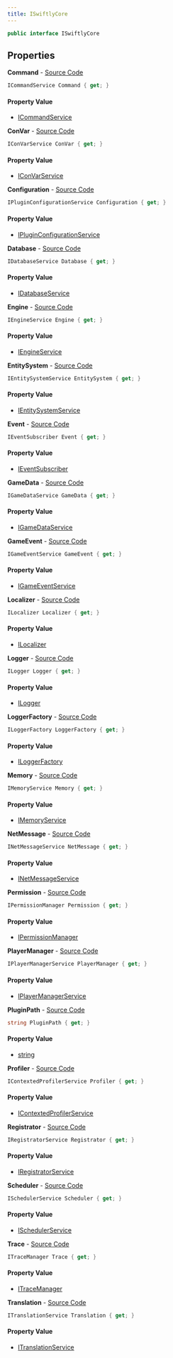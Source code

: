 ```yaml
---
title: ISwiftlyCore
---
```


```csharp
public interface ISwiftlyCore
```

## Properties

**Command** - [Source Code](https://github.com/swiftly-solution/swiftlys2/blob/main/managed/src/SwiftlyS2.Shared/ISwiftlyCore.cs#L47)

```csharp
ICommandService Command { get; }
```

#### Property Value

- [ICommandService](/docs/api/shared/commands/icommandservice)

**ConVar** - [Source Code](https://github.com/swiftly-solution/swiftlys2/blob/main/managed/src/SwiftlyS2.Shared/ISwiftlyCore.cs#L57)

```csharp
IConVarService ConVar { get; }
```

#### Property Value

- [IConVarService](/docs/api/shared/convars/iconvarservice)

**Configuration** - [Source Code](https://github.com/swiftly-solution/swiftlys2/blob/main/managed/src/SwiftlyS2.Shared/ISwiftlyCore.cs#L62)

```csharp
IPluginConfigurationService Configuration { get; }
```

#### Property Value

- [IPluginConfigurationService](/docs/api/shared/services/ipluginconfigurationservice)

**Database** - [Source Code](https://github.com/swiftly-solution/swiftlys2/blob/main/managed/src/SwiftlyS2.Shared/ISwiftlyCore.cs#L108)

```csharp
IDatabaseService Database { get; }
```

#### Property Value

- [IDatabaseService](/docs/api/shared/database/idatabaseservice)

**Engine** - [Source Code](https://github.com/swiftly-solution/swiftlys2/blob/main/managed/src/SwiftlyS2.Shared/ISwiftlyCore.cs#L32)

```csharp
IEngineService Engine { get; }
```

#### Property Value

- [IEngineService](/docs/api/shared/services/iengineservice)

**EntitySystem** - [Source Code](https://github.com/swiftly-solution/swiftlys2/blob/main/managed/src/SwiftlyS2.Shared/ISwiftlyCore.cs#L52)

```csharp
IEntitySystemService EntitySystem { get; }
```

#### Property Value

- [IEntitySystemService](/docs/api/shared/entitysystem/ientitysystemservice)

**Event** - [Source Code](https://github.com/swiftly-solution/swiftlys2/blob/main/managed/src/SwiftlyS2.Shared/ISwiftlyCore.cs#L27)

```csharp
IEventSubscriber Event { get; }
```

#### Property Value

- [IEventSubscriber](/docs/api/shared/events/ieventsubscriber)

**GameData** - [Source Code](https://github.com/swiftly-solution/swiftlys2/blob/main/managed/src/SwiftlyS2.Shared/ISwiftlyCore.cs#L67)

```csharp
IGameDataService GameData { get; }
```

#### Property Value

- [IGameDataService](/docs/api/shared/services/igamedataservice)

**GameEvent** - [Source Code](https://github.com/swiftly-solution/swiftlys2/blob/main/managed/src/SwiftlyS2.Shared/ISwiftlyCore.cs#L37)

```csharp
IGameEventService GameEvent { get; }
```

#### Property Value

- [IGameEventService](/docs/api/shared/gameevents/igameeventservice)

**Localizer** - [Source Code](https://github.com/swiftly-solution/swiftlys2/blob/main/managed/src/SwiftlyS2.Shared/ISwiftlyCore.cs#L118)

```csharp
ILocalizer Localizer { get; }
```

#### Property Value

- [ILocalizer](/docs/api/shared/services/ilocalizer)

**Logger** - [Source Code](https://github.com/swiftly-solution/swiftlys2/blob/main/managed/src/SwiftlyS2.Shared/ISwiftlyCore.cs#L88)

```csharp
ILogger Logger { get; }
```

#### Property Value

- [ILogger](https://learn.microsoft.com/dotnet/api/microsoft.extensions.logging.ilogger)

**LoggerFactory** - [Source Code](https://github.com/swiftly-solution/swiftlys2/blob/main/managed/src/SwiftlyS2.Shared/ISwiftlyCore.cs#L83)

```csharp
ILoggerFactory LoggerFactory { get; }
```

#### Property Value

- [ILoggerFactory](https://learn.microsoft.com/dotnet/api/microsoft.extensions.logging.iloggerfactory)

**Memory** - [Source Code](https://github.com/swiftly-solution/swiftlys2/blob/main/managed/src/SwiftlyS2.Shared/ISwiftlyCore.cs#L78)

```csharp
IMemoryService Memory { get; }
```

#### Property Value

- [IMemoryService](/docs/api/shared/memory/imemoryservice)

**NetMessage** - [Source Code](https://github.com/swiftly-solution/swiftlys2/blob/main/managed/src/SwiftlyS2.Shared/ISwiftlyCore.cs#L42)

```csharp
INetMessageService NetMessage { get; }
```

#### Property Value

- [INetMessageService](/docs/api/shared/netmessages/inetmessageservice)

**Permission** - [Source Code](https://github.com/swiftly-solution/swiftlys2/blob/main/managed/src/SwiftlyS2.Shared/ISwiftlyCore.cs#L123)

```csharp
IPermissionManager Permission { get; }
```

#### Property Value

- [IPermissionManager](/docs/api/shared/permissions/ipermissionmanager)

**PlayerManager** - [Source Code](https://github.com/swiftly-solution/swiftlys2/blob/main/managed/src/SwiftlyS2.Shared/ISwiftlyCore.cs#L72)

```csharp
IPlayerManagerService PlayerManager { get; }
```

#### Property Value

- [IPlayerManagerService](/docs/api/shared/services/iplayermanagerservice)

**PluginPath** - [Source Code](https://github.com/swiftly-solution/swiftlys2/blob/main/managed/src/SwiftlyS2.Shared/ISwiftlyCore.cs#L133)

```csharp
string PluginPath { get; }
```

#### Property Value

- [string](https://learn.microsoft.com/dotnet/api/system.string)

**Profiler** - [Source Code](https://github.com/swiftly-solution/swiftlys2/blob/main/managed/src/SwiftlyS2.Shared/ISwiftlyCore.cs#L93)

```csharp
IContextedProfilerService Profiler { get; }
```

#### Property Value

- [IContextedProfilerService](/docs/api/shared/profiler/icontextedprofilerservice)

**Registrator** - [Source Code](https://github.com/swiftly-solution/swiftlys2/blob/main/managed/src/SwiftlyS2.Shared/ISwiftlyCore.cs#L128)

```csharp
IRegistratorService Registrator { get; }
```

#### Property Value

- [IRegistratorService](/docs/api/shared/services/iregistratorservice)

**Scheduler** - [Source Code](https://github.com/swiftly-solution/swiftlys2/blob/main/managed/src/SwiftlyS2.Shared/ISwiftlyCore.cs#L103)

```csharp
ISchedulerService Scheduler { get; }
```

#### Property Value

- [ISchedulerService](/docs/api/shared/scheduler/ischedulerservice)

**Trace** - [Source Code](https://github.com/swiftly-solution/swiftlys2/blob/main/managed/src/SwiftlyS2.Shared/ISwiftlyCore.cs#L98)

```csharp
ITraceManager Trace { get; }
```

#### Property Value

- [ITraceManager](/docs/api/shared/services/itracemanager)

**Translation** - [Source Code](https://github.com/swiftly-solution/swiftlys2/blob/main/managed/src/SwiftlyS2.Shared/ISwiftlyCore.cs#L113)

```csharp
ITranslationService Translation { get; }
```

#### Property Value

- [ITranslationService](/docs/api/shared/services/itranslationservice)

